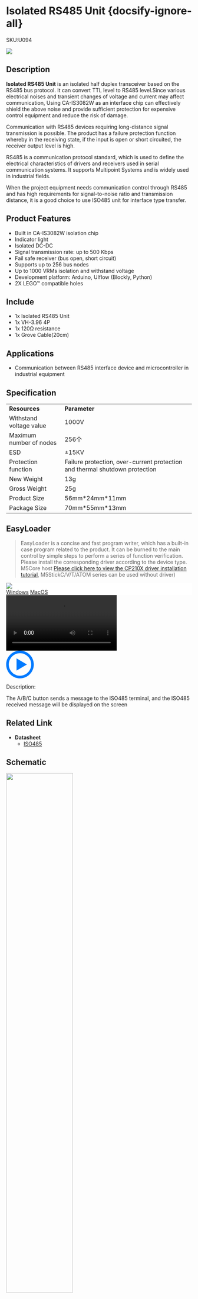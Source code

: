 # Isolated RS485 Unit {docsify-ignore-all}

<el-tag effect="plain">SKU:U094</el-tag>

<div class="product_pic"><img src="assets/img/product_pics/unit/iso485/iso485.webp"></div>

## Description

**Isolated RS485 Unit**  is an isolated half duplex transceiver based on the RS485 bus protocol. It can convert TTL level to RS485 level.Since various electrical noises and transient changes of voltage and current may affect communication, Using CA-IS3082W as an interface chip can effectively shield the above noise and provide sufficient protection for expensive control equipment and reduce the risk of damage. 

Communication with RS485 devices requiring long-distance signal transmission is possible. The product has a failure protection function whereby in the receiving state, if the input is open or short circuited, the receiver output level is high. 

RS485 is a communication protocol standard, which is used to define the electrical characteristics of drivers and receivers used in serial communication systems. It supports Multipoint Systems and is widely used in industrial fields. 

When the project equipment needs communication control through RS485 and has high requirements for signal-to-noise ratio and transmission distance, it is a good choice to use ISO485 unit for interface type transfer.

## Product Features

- Built in CA-IS3082W isolation chip
- Indicator light
- Isolated DC-DC
- Signal transmission rate: up to 500 Kbps
- Fail safe receiver (bus open, short circuit)
- Supports up to 256 bus nodes
- Up to 1000 VRMs isolation and withstand voltage
- Development platform: Arduino, UIflow (Blockly, Python)
- 2X LEGO™ compatible holes

## Include

- 1x Isolated RS485 Unit
- 1x VH-3.96 4P
- 1x 120Ω resistance
- 1x Grove Cable(20cm)

## Applications

- Communication between RS485 interface device and microcontroller in industrial equipment

## Specification

<table>
   <tr style="font-weight:bold">
      <td>Resources</td>
      <td>Parameter</td>
   </tr>
   <tr>
      <td>Withstand voltage value</td>
      <td>1000V</td>
   </tr>
   <tr>
      <td>Maximum number of nodes</td>
      <td>256个</td>
   </tr>
   <tr>
      <td>ESD</td>
      <td>±15KV</td>
   </tr>
   <tr>
      <td>Protection function</td>
      <td>Failure protection, over-current protection and thermal shutdown protection</td>
   </tr>
   <tr>
   <td>New Weight</td>
      <td>13g</td>
   </tr>
   <tr>
      <td>Gross Weight</td>
      <td>25g</td>
   </tr>
   <tr>
      <td>Product Size</td>
      <td>56mm*24mm*11mm</td>
   </tr>
   <tr>
      <td>Package Size</td>
      <td>70mm*55mm*13mm</td>
   </tr>
 </table>

## EasyLoader

>EasyLoader is a concise and fast program writer, which has a built-in case program related to the product. It can be burned to the main control by simple steps to perform a series of function verification. Please install the corresponding driver according to the device type. M5Core host [Please click here to view the CP210X driver installation tutorial](en/arduino/arduino_development), M5StickC/V/T/ATOM series can be used without driver)

<div class="easyloader-box">
    <div style="background-color:white;">
        <div><img src="https://m5stack.oss-cn-shenzhen.aliyuncs.com/image/easyloader_intro.webp"></div>
        <div class="easyloader-btn">
            <a href="https://m5stack.oss-cn-shenzhen.aliyuncs.com/EasyLoader/Windows/UNIT/For%20M5Core/EasyLoader_ISO485_UNIT_With_M5Core.exe">Windows</a>
            <a href="https://m5stack.oss-cn-shenzhen.aliyuncs.com/EasyLoader/MacOS/UNIT/EasyLoader_ISO485_Unit_For_M5Core_.dmg">MacOS</a>
        </div>
    </div>
    <div>
        <video id="example_video" controls>
            <source src="https://m5stack.oss-cn-shenzhen.aliyuncs.com/video/Product_example_video/Unit/ISO485.mp4" type="video/mp4">
        </video>
        <div class="easyloader-mask">
        <a>
            <svg id="play-btn" t="1583228776634" class="icon" viewBox="0 0 1024 1024" version="1.1" xmlns="http://www.w3.org/2000/svg" p-id="4152" width="75" height="75"><path d="M512 0C229.216 0 0 229.216 0 512s229.216 512 512 512 512-229.216 512-512S794.784 0 512 0z m0 928C282.24 928 96 741.76 96 512S282.24 96 512 96s416 186.24 416 416-186.24 416-416 416zM384 288l384 224-384 224z" p-id="4153" fill="#007aff"></path></svg></a>
            <p>Description:</p>
            <p>The A/B/C button sends a message to the ISO485 terminal, and the ISO485 received message will be displayed on the screen</p>
        </div>
    </div>
</div>

## Related Link

-  **Datasheet** 
   - [ISO485](https://m5stack.oss-cn-shenzhen.aliyuncs.com/resource/docs/datasheet/unit/IS3082W.pdf)

## Schematic

<img src="assets/img/product_pics/unit/iso485/iso485_sch.webp" width="60%">

### Pin Map

<table>
 <tr><td>M5Core(GROVE C)</td><td>U2RXD(GPIO16)</td><td>U2TXD(GPIO17)</td><td>5V</td><td>GND</td></tr>
 <tr><td>ISO485 Unit</td><td>RS485 RXD</td><td>RS485 TXD</td><td>5V</td><td>GND</td></tr>
</table>

## Example

### 1. Arduino IDE

To get complete code, please click [here](https://github.com/m5stack/M5-ProductExampleCodes/tree/master/Unit/ISO485)


<script>

   var purchase_link = 'https://m5stack.com/collections/m5-unit/products/isolated-rs485-unit';

   anchor_search(purchase_link);
   scrollFunc();

</script>
